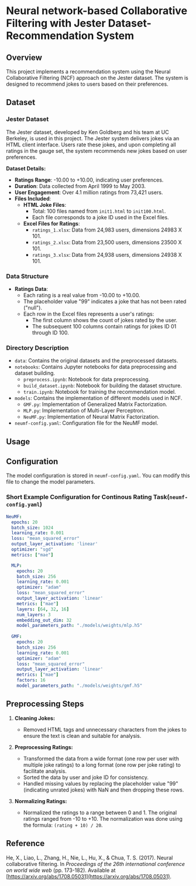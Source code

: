# Neural network-based Collaborative Filtering with Jester Dataset- Recommendation System

## Overview

This project implements a recommendation system using the Neural Collaborative Filtering (NCF) approach on the Jester dataset. The system is designed to recommend jokes to users based on their preferences.

## Dataset

### Jester Dataset

The Jester dataset, developed by Ken Goldberg and his team at UC Berkeley, is used in this project. The Jester system delivers jokes via an HTML client interface. Users rate these jokes, and upon completing all ratings in the gauge set, the system recommends new jokes based on user preferences.

**Dataset Details:**
- **Ratings Range**: -10.00 to +10.00, indicating user preferences.
- **Duration**: Data collected from April 1999 to May 2003.
- **User Engagement**: Over 4.1 million ratings from 73,421 users.
- **Files Included**:
  - **HTML Joke Files**:
    - Total: 100 files named from `init1.html` to `init100.html`.
    - Each file corresponds to a joke ID used in the Excel files.
  - **Excel Files for Ratings**:
    - `ratings_1.xlsx`: Data from 24,983 users, dimensions 24983 X 101.
    - `ratings_2.xlsx`: Data from 23,500 users, dimensions 23500 X 101.
    - `ratings_3.xlsx`: Data from 24,938 users, dimensions 24938 X 101.

### Data Structure

- **Ratings Data**:
  - Each rating is a real value from -10.00 to +10.00.
  - The placeholder value "99" indicates a joke that has not been rated ("null").
  - Each row in the Excel files represents a user's ratings:
    - The first column shows the count of jokes rated by the user.
    - The subsequent 100 columns contain ratings for jokes ID 01 through ID 100.

### Directory Description

- `data`: Contains the original datasets and the preprocessed datasets.
- `notebooks`: Contains Jupyter notebooks for data preprocessing and dataset building.
  - `preprocess.ipynb`: Notebook for data preprocessing.
  - `build_dataset.ipynb`: Notebook for building the dataset structure.
  - `train.ipynb`: Notebook for training the recommendation model.
- `models`: Contains the implementation of different models used in NCF.
  - `GMF.py`: Implementation of Generalized Matrix Factorization.
  - `MLP.py`: Implementation of Multi-Layer Perceptron.
  - `NeuMF.py`: Implementation of Neural Matrix Factorization.
- `neumf-config.yaml`: Configuration file for the NeuMF model.

## Usage

## Configuration

The model configuration is stored in `neumf-config.yaml`. You can modify this file to change the model parameters.

### Short Example Configuration for Continous Rating Task(`neumf-config.yaml`)

```yaml
NeuMF:
  epochs: 20
  batch_size: 1024
  learning_rate: 0.001
  loss: "mean_squared_error"
  output_layer_activation: 'linear'
  optimizer: "sgd"
  metrics: ["mae"]

  MLP:
    epochs: 20
    batch_size: 256
    learning_rate: 0.001
    optimizer: "adam"
    loss: "mean_squared_error"
    output_layer_activation: 'linear'
    metrics: ["mae"]
    layers: [64, 32, 16] 
    num_layers: 3
    embedding_out_dim: 32 
    model_parameters_path: "./models/weights/mlp.h5"
    
  GMF:
    epochs: 20
    batch_size: 256
    learning_rate: 0.001
    optimizer: "adam"
    loss: "mean_squared_error"
    output_layer_activation: 'linear'
    metrics: ["mae"]
    factors: 16 
    model_parameters_path: "./models/weights/gmf.h5"
```

## Preprocessing Steps

1. **Cleaning Jokes:**
   - Removed HTML tags and unnecessary characters from the jokes to ensure the text is clean and suitable for analysis.

3. **Preprocessing Ratings:**
   - Transformed the data from a wide format (one row per user with multiple joke ratings) to a long format (one row per joke rating) to facilitate analysis.
   - Sorted the data by user and joke ID for consistency.
   - Handled missing values by replacing the placeholder value "99" (indicating unrated jokes) with NaN and then dropping these rows.

4. **Normalizing Ratings:**
   - Normalized the ratings to a range between 0 and 1. The original ratings ranged from -10 to +10. The normalization was done using the formula: `(rating + 10) / 20`.

## Reference

He, X., Liao, L., Zhang, H., Nie, L., Hu, X., & Chua, T. S. (2017). Neural collaborative filtering. In *Proceedings of the 26th international conference on world wide web* (pp. 173-182). Available at [https://arxiv.org/abs/1708.05031](https://arxiv.org/abs/1708.05031).


